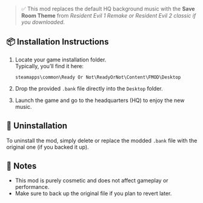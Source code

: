 > ✅ This mod replaces the default HQ background music with the **Save Room Theme** from *Resident Evil 1 Remake or Resident Evil 2 classic if you downloaded*.

## 📦 Installation Instructions

1. Locate your game installation folder.  
   Typically, you’ll find it here:

   ```
   steamapps\common\Ready Or Not\ReadyOrNot\Content\FMOD\Desktop
   ```

2. Drop the provided `.bank` file directly into the `Desktop` folder.

3. Launch the game and go to the headquarters (HQ) to enjoy the new music.


## 🔁 Uninstallation

To uninstall the mod, simply delete or replace the modded `.bank` file with the original one (if you backed it up).

## 📌 Notes

- This mod is purely cosmetic and does not affect gameplay or performance.
- Make sure to back up the original file if you plan to revert later.